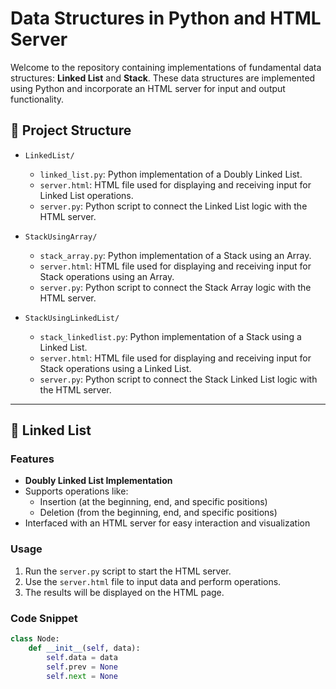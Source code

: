 # Data Structures in Python and HTML Server

Welcome to the repository containing implementations of fundamental data structures: **Linked List** and **Stack**. These data structures are implemented using Python and incorporate an HTML server for input and output functionality.

## 📂 Project Structure

- `LinkedList/`
  - `linked_list.py`: Python implementation of a Doubly Linked List.
  - `server.html`: HTML file used for displaying and receiving input for Linked List operations.
  - `server.py`: Python script to connect the Linked List logic with the HTML server.

- `StackUsingArray/`
  - `stack_array.py`: Python implementation of a Stack using an Array.
  - `server.html`: HTML file used for displaying and receiving input for Stack operations using an Array.
  - `server.py`: Python script to connect the Stack Array logic with the HTML server.

- `StackUsingLinkedList/`
  - `stack_linkedlist.py`: Python implementation of a Stack using a Linked List.
  - `server.html`: HTML file used for displaying and receiving input for Stack operations using a Linked List.
  - `server.py`: Python script to connect the Stack Linked List logic with the HTML server.

---

## 📘 Linked List

### Features
- **Doubly Linked List Implementation**
- Supports operations like:
  - Insertion (at the beginning, end, and specific positions)
  - Deletion (from the beginning, end, and specific positions)
- Interfaced with an HTML server for easy interaction and visualization

### Usage
1. Run the `server.py` script to start the HTML server.
2. Use the `server.html` file to input data and perform operations.
3. The results will be displayed on the HTML page.

### Code Snippet
```python
class Node:
    def __init__(self, data):
        self.data = data
        self.prev = None
        self.next = None

